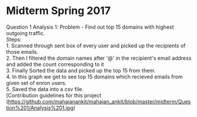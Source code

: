 # Midterm Spring 2017

Question 1
    Analysis 1: Problem - Find out top 15 domains with highest outgoing traffic.</br>
        Steps:</br>
        1. Scanned through sent box of every user and picked up the recipients of those emails.</br>
        2. Then I filtered the domain names after '@' in the recipient's email address and added the count corresponding to it</br>
        3. Finally Sorted the data and picked up the top 15 from them.</br>
        4. In this graph we get to see top 15 domains which recieved emails from given set of enron users.</br>
        5. Saved the data into a csv file.</br>
        [Contribution guidelines for this project (https://github.com/mahajanankit/mahajan_ankit/blob/master/midterm/Question%201/Analysis%201.jpg)</br>
        
        
